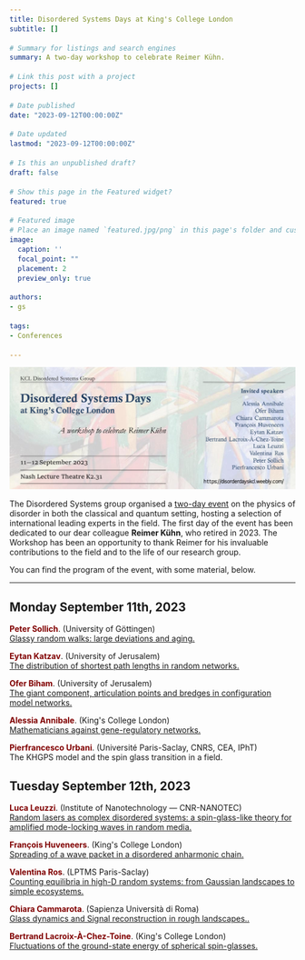 ```yaml
---
title: Disordered Systems Days at King's College London
subtitle: []

# Summary for listings and search engines
summary: A two-day workshop to celebrate Reimer Kühn.

# Link this post with a project
projects: []

# Date published
date: "2023-09-12T00:00:00Z"

# Date updated
lastmod: "2023-09-12T00:00:00Z"

# Is this an unpublished draft?
draft: false

# Show this page in the Featured widget?
featured: true

# Featured image
# Place an image named `featured.jpg/png` in this page's folder and customize its options here.
image:
  caption: ''
  focal_point: ""
  placement: 2
  preview_only: true

authors:
- gs

tags:
- Conferences

---
```


<img src="headr.png" alt="drawing" style="width:\textwidth;"/>

The Disordered Systems group organised a [two-day event](https://disorderdayskcl.weebly.com/) on the physics of disorder in both the classical and quantum setting, hosting a selection of international leading experts in the field. The first day of the event has been dedicated to our dear colleague **Reimer Kühn**, who retired in 2023. The Workshop has been an opportunity to thank Reimer for his invaluable contributions to the field and to the life of our research group.

You can find the program of the event, with some material, below.

***

## Monday September 11th, 2023

<script defer src="/static/fontawesome/fontawesome-all.js"></script>

<span style="color:Maroon">**Peter Sollich**</span>\.  (University of Göttingen)\
[Glassy random walks: large deviations and aging.](./SOLLICH.pdf)

<span style="color:Maroon">**Eytan Katzav**</span>\.  (University of Jerusalem)\
[The distribution of shortest path lengths in random networks.](./katav.pdf)

<span style="color:Maroon">**Ofer Biham**</span>\.  (University of Jerusalem)\
[The giant component, articulation points and bredges in configuration model networks.](./biham.pdf)

<span style="color:Maroon">**Alessia Annibale**</span>\.  (King's College London)\
[Mathematicians against gene-regulatory networks.](./annibale.pdf)

<span style="color:Maroon">**Pierfrancesco Urbani**</span>\.  (Université Paris-Saclay, CNRS, CEA, IPhT)\
The KHGPS model and the spin glass transition in a field.


## Tuesday September 12th, 2023

<script defer src="/static/fontawesome/fontawesome-all.js"></script>

<span style="color:Maroon">**Luca Leuzzi**</span>\.  (Institute of Nanotechnology — CNR-NANOTEC)\
[Random lasers as complex disordered systems: a spin-glass-like theory for amplified mode-locking waves in random media.](./leuzzi.pdf)

<span style="color:Maroon">**François Huveneers**</span>\.  (King's College London)\
[Spreading of a wave packet in a disordered anharmonic chain.](./huveneers.pdf)

<span style="color:Maroon">**Valentina Ros**</span>\.  (LPTMS Paris-Saclay)\
[Counting equilibria in high-D random systems: from Gaussian landscapes to simple ecosystems.](./ROS.pdf)

<span style="color:Maroon">**Chiara Cammarota**</span>\.  (Sapienza Università di Roma)\
[Glass dynamics and Signal reconstruction in rough landscapes..](./cammarota.pdf)

<span style="color:Maroon">**Bertrand Lacroix-À-Chez-Toine**</span>\.  (King's College London)\
[Fluctuations of the ground-state energy of spherical spin-glasses.](./lact.pdf)

